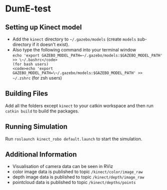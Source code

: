 # DumE-test
## Setting up Kinect model
* Add the <code>kinect</code> directory to <code>\~/.gazebo/models</code> (create <code>models</code> sub-directory if it doesn't exist).  
* Also type the following command into your terminal window  
<code>echo 'export GAZEBO_MODEL_PATH=\~/.gazebo/models:$GAZEBO_MODEL_PATH' >> \~/.bashrc</code> (for bash users)  
<code>echo 'export GAZEBO_MODEL_PATH=\~/.gazebo/models:$GAZEBO_MODEL_PATH' >> \~/.zshrc</code> (for zsh users)  
## Building Files
Add all the folders except <code>kinect</code> to your catkin workspace and then run <code>catkin build</code> to build the packages.
## Running Simulation
Run <code>roslaunch kinect_robo default.launch</code> to start the simulation.
## Additional Information
* Visualisation of camera data can be seen in RViz
* color image data is published to topic <code>/kinect/color/image_raw</code>
* depth image data is published to topic <code>/kinect/depth/image_raw</code>
* pointcloud data is published to topic <code>/kinect/depths/points</code>
